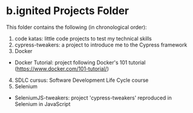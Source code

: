 # b.ignited Projects Folder

This folder contains the following (in chronological order):
1) code katas: little code projects to test my technical skills
2) cypress-tweakers: a project to introduce me to the Cypress framework
3) Docker
- Docker Tutorial: project following Docker's 101 tutorial (https://www.docker.com/101-tutorial/) 
4) SDLC cursus: Software Development Life Cycle course
5) Selenium 
- SeleniumJS-tweakers: project 'cypress-tweakers' reproduced in Selenium in JavaScript
